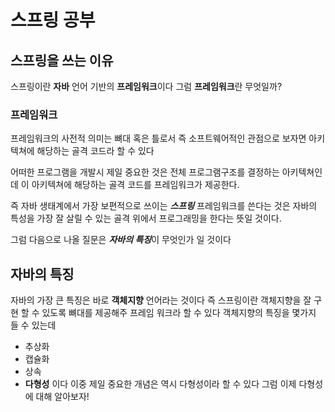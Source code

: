 # 스프링 공부

## 스프링을 쓰는 이유
스프링이란 **자바** 언어 기반의 **프레임워크**이다
그럼 **프레임워크**란 무엇일까?
### 프레임워크
프레임워크의 사전적 의미는 뼈대 혹은 틀로서 즉 소프트웨어적인 관점으로 보자면 아키텍쳐에 해당하는
골격 코드라 할 수 있다

어떠한 프로그램을 개발시 제일 중요한 것은 전체 프로그램구조를 결정하는 아키텍쳐인데 이 아키텍쳐에 해당하는
골격 코드를 프레임워크가 제공한다.

즉 자바 생태계에서 가장 보편적으로 쓰이는 ***스프링*** 프레임워크를 쓴다는 것은 자바의 특성을 가장 잘 살릴 수
있는 골격 위에서 프로그래밍을 한다는 뜻일 것이다.

그럼 다음으로 나올 질문은 ***자바의 특징***이 무엇인가 일 것이다

## 자바의 특징 ##
자바의 가장 큰 특징은 바로 **객체지향** 언어라는 것이다
즉 스프링이란 객체지향을 잘 구현 할 수 있도록 뼈대를 제공해주 프레임 워크라 할 수 있다
객체지향의 특징을 몇가지 들 수 있는데
- 추상화
- 캡슐화
- 상속
- **다형성**
이다 이중 제일 중요한 개념은 역시 다형성이라 할 수 있다
그럼 이제 다형성에 대해 알아보자!